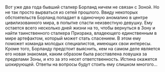 <!--2016-11-28 21:45:51-->
Вот уже два года бывший сталкер Борланд ничем не связан с Зоной. Но не так просто вырваться из сетей прошлого. Ввиду некоторых обстоятельств Борланд попадает в одиночную аномалию в центре цивилизованного мира, в попытке спасти неизвестную девушку. Ему остается всего несколько дней жизни на то, чтобы вернуться в Зону и найти таинственного сталкера Призрака, владеющего единственным в мире артефактом, который может стать спасением. В этом ему поможет команда молодых специалистов, имеющих свои интересы. Кроме того, Борланду предстоит выяснить, кем на самом деле является его новая знакомая, каким образом была расставлена ловушка за пределами Зоны, и кто за это несет ответственность. Истина окажется шокирующей. Ответы на вопросы будут стоить ему слишком многого…